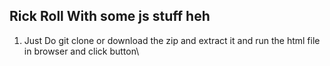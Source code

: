 ## Rick Roll With some js stuff heh

1. Just Do git clone or download the zip and extract it and run the html file in browser and click button\
